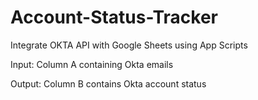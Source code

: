 # Account-Status-Tracker
Integrate OKTA API with Google Sheets using App Scripts

Input: Column A containing Okta emails

Output: Column B contains Okta account status
